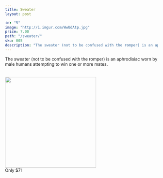 ```yaml
---
title: Sweater
layout: post

id: "5"
image: "http://i.imgur.com/WwUdAtp.jpg"
price: 7.00
path: "/sweater/"
sku: 005
description: "The sweater (not to be confused with the romper) is an aphrodisiac worn by male humans attempting to win one or more mates."
---
```

The sweater (not to be confused with the romper) is an aphrodisiac worn by male humans attempting to win one or more mates.
<br>
<br>
<br>
<img src="http://i.imgur.com/WwUdAtp.jpg" height="300" width="300">
<br>
Only $7!
